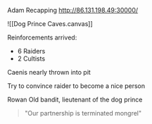 
Adam Recapping
http://86.131.198.49:30000/

![[Dog Prince Caves.canvas]]


Reinforcements arrived:
- 6 Raiders
- 2 Cultists

Caenis nearly thrown into pit

Try to convince raider to become a nice person

Rowan 
Old bandit, lieutenant of the dog prince

> "Our partnership is terminated mongrel"

